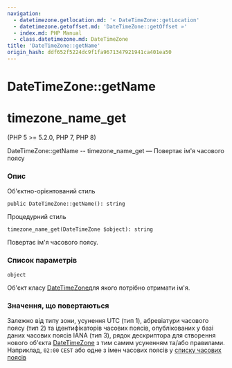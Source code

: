 ```yaml
---
navigation:
  - datetimezone.getlocation.md: '« DateTimeZone::getLocation'
  - datetimezone.getoffset.md: 'DateTimeZone::getOffset »'
  - index.md: PHP Manual
  - class.datetimezone.md: DateTimeZone
title: 'DateTimeZone::getName'
origin_hash: ddf652f5224dc9f1fa9671347921941ca401ea50
---
```

# DateTimeZone::getName

# timezone\_name\_get

(PHP 5 >= 5.2.0, PHP 7, PHP 8)

DateTimeZone::getName -- timezone\_name\_get — Повертає ім'я часового поясу

### Опис

Об'єктно-орієнтований стиль

```methodsynopsis
public DateTimeZone::getName(): string
```

Процедурний стиль

```methodsynopsis
timezone_name_get(DateTimeZone $object): string
```

Повертає ім'я часового поясу.

### Список параметрів

`object`

Об'єкт класу [DateTimeZone](class.datetimezone.md)для якого потрібно отримати ім'я.

### Значення, що повертаються

Залежно від типу зони, усунення UTC (тип 1), абревіатури часового поясу (тип 2) та ідентифікаторів часових поясів, опублікованих у базі даних часових поясів IANA (тип 3), рядок дескриптора для створення нового об'єкта [DateTimeZone](class.datetimezone.md) з тим самим усуненням та/або правилами. Наприклад, `02:00` `CEST` або одне з імен часових поясів у [списку часових поясів](timezones.md)
